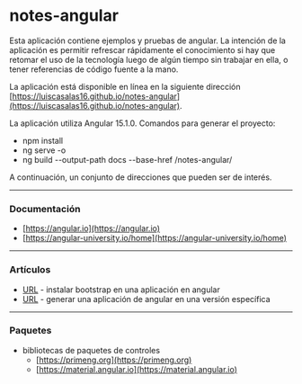 # notes-angular

Esta aplicación contiene ejemplos y pruebas de angular. La intención de la aplicación es permitir refrescar rápidamente el conocimiento si hay que retomar el uso de la tecnología luego de algún tiempo sin trabajar en ella, o tener referencias de código fuente a la mano.

La aplicación está disponible en línea en la siguiente dirección [https://luiscasalas16.github.io/notes-angular](https://luiscasalas16.github.io/notes-angular).

La aplicación utiliza Angular 15.1.0. Comandos para generar el proyecto:
- npm install
- ng serve -o 
- ng build --output-path docs --base-href /notes-angular/

A continuación, un conjunto de direcciones que pueden ser de interés.

---
### Documentación
- [https://angular.io](https://angular.io)
- [https://angular-university.io/home](https://angular-university.io/home)

---
### Artículos
- [URL](https://www.freecodecamp.org/news/how-to-add-bootstrap-css-framework-to-an-angular-application) - instalar bootstrap en una aplicación en angular
- [URL](https://frontbackend.com/angular/how-to-generate-angular-application-in-a-specific-version-using-ng-new-command) - generar una aplicación de angular en una versión específica

---
### Paquetes
- bibliotecas de paquetes de controles
    - [https://primeng.org](https://primeng.org)
    - [https://material.angular.io](https://material.angular.io)